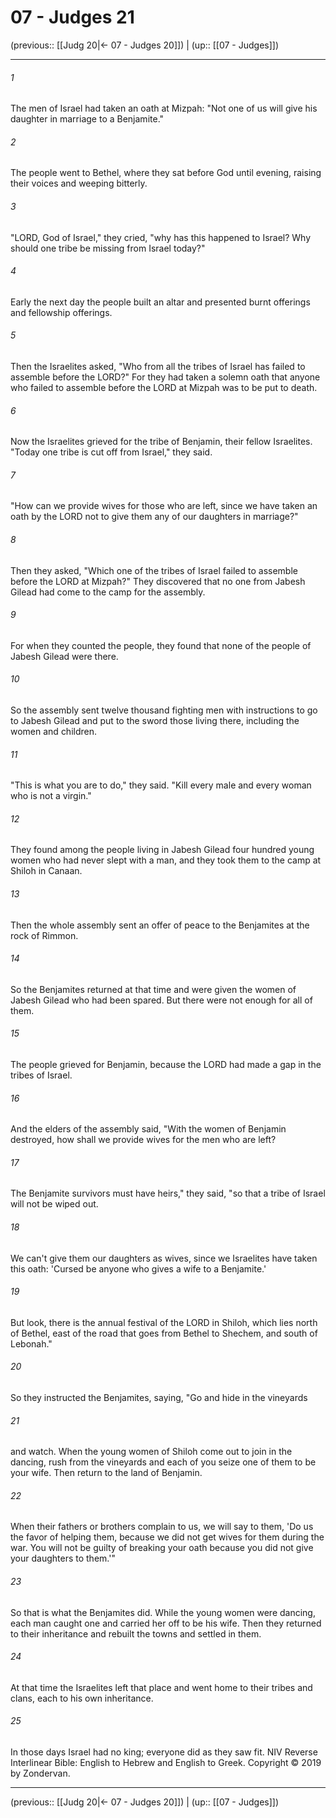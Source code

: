 # 07 - Judges 21

(previous:: [[Judg 20|← 07 - Judges 20]]) | (up:: [[07 - Judges]])

***


###### 1 
The men of Israel had taken an oath at Mizpah: "Not one of us will give his daughter in marriage to a Benjamite." 

###### 2 
The people went to Bethel, where they sat before God until evening, raising their voices and weeping bitterly. 

###### 3 
"LORD, God of Israel," they cried, "why has this happened to Israel? Why should one tribe be missing from Israel today?" 

###### 4 
Early the next day the people built an altar and presented burnt offerings and fellowship offerings. 

###### 5 
Then the Israelites asked, "Who from all the tribes of Israel has failed to assemble before the LORD?" For they had taken a solemn oath that anyone who failed to assemble before the LORD at Mizpah was to be put to death. 

###### 6 
Now the Israelites grieved for the tribe of Benjamin, their fellow Israelites. "Today one tribe is cut off from Israel," they said. 

###### 7 
"How can we provide wives for those who are left, since we have taken an oath by the LORD not to give them any of our daughters in marriage?" 

###### 8 
Then they asked, "Which one of the tribes of Israel failed to assemble before the LORD at Mizpah?" They discovered that no one from Jabesh Gilead had come to the camp for the assembly. 

###### 9 
For when they counted the people, they found that none of the people of Jabesh Gilead were there. 

###### 10 
So the assembly sent twelve thousand fighting men with instructions to go to Jabesh Gilead and put to the sword those living there, including the women and children. 

###### 11 
"This is what you are to do," they said. "Kill every male and every woman who is not a virgin." 

###### 12 
They found among the people living in Jabesh Gilead four hundred young women who had never slept with a man, and they took them to the camp at Shiloh in Canaan. 

###### 13 
Then the whole assembly sent an offer of peace to the Benjamites at the rock of Rimmon. 

###### 14 
So the Benjamites returned at that time and were given the women of Jabesh Gilead who had been spared. But there were not enough for all of them. 

###### 15 
The people grieved for Benjamin, because the LORD had made a gap in the tribes of Israel. 

###### 16 
And the elders of the assembly said, "With the women of Benjamin destroyed, how shall we provide wives for the men who are left? 

###### 17 
The Benjamite survivors must have heirs," they said, "so that a tribe of Israel will not be wiped out. 

###### 18 
We can't give them our daughters as wives, since we Israelites have taken this oath: 'Cursed be anyone who gives a wife to a Benjamite.' 

###### 19 
But look, there is the annual festival of the LORD in Shiloh, which lies north of Bethel, east of the road that goes from Bethel to Shechem, and south of Lebonah." 

###### 20 
So they instructed the Benjamites, saying, "Go and hide in the vineyards 

###### 21 
and watch. When the young women of Shiloh come out to join in the dancing, rush from the vineyards and each of you seize one of them to be your wife. Then return to the land of Benjamin. 

###### 22 
When their fathers or brothers complain to us, we will say to them, 'Do us the favor of helping them, because we did not get wives for them during the war. You will not be guilty of breaking your oath because you did not give your daughters to them.'" 

###### 23 
So that is what the Benjamites did. While the young women were dancing, each man caught one and carried her off to be his wife. Then they returned to their inheritance and rebuilt the towns and settled in them. 

###### 24 
At that time the Israelites left that place and went home to their tribes and clans, each to his own inheritance. 

###### 25 
In those days Israel had no king; everyone did as they saw fit. NIV Reverse Interlinear Bible: English to Hebrew and English to Greek. Copyright © 2019 by Zondervan.

***

(previous:: [[Judg 20|← 07 - Judges 20]]) | (up:: [[07 - Judges]])
